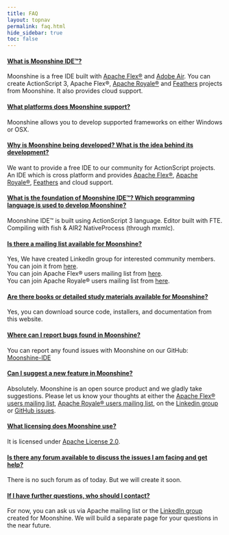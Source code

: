 ```yaml
---
title: FAQ
layout: topnav
permalink: faq.html
hide_sidebar: true
toc: false
---
```

<div class="panel-group" id="accordion">
    <!-- PANEL -->
    <div class="panel panel-default">
        <div class="panel-heading">
            <h4 class="panel-title">
                <a class="noCrossRef accordion-toggle" data-toggle="collapse" data-parent="#accordion" href="#q1">
                    What is Moonshine IDE™?
                </a>
            </h4>
        </div>
        <div id="q1" class="panel-collapse collapse noCrossRef">
            <div class="panel-body">
                Moonshine is a free IDE built with <a href="https://flex.apache.org/" target="_blank">Apache Flex®</a> and <a href="https://www.adobe.com/products/air.html" target="_blank">Adobe Air</a>. You can create ActionScript 3, Apache Flex®, <a href="https://royale.apache.org/" target="_blank">Apache Royale®</a> and <a href="https://feathersui.com/" target="_blank">Feathers</a> projects from Moonshine. It also provides cloud support.
            </div>
        </div>
    </div>
    <!-- PANEL -->
    <div class="panel panel-default">
        <div class="panel-heading">
            <h4 class="panel-title">
                <a class="noCrossRef accordion-toggle" data-toggle="collapse" data-parent="#accordion" href="#q2">
                    What platforms does Moonshine support?
                </a>
            </h4>
        </div>
        <div id="q2" class="panel-collapse collapse noCrossRef">
            <div class="panel-body">
                Moonshine allows you to develop supported frameworks on either Windows or OSX.
            </div>
        </div>
    </div>
    <!-- PANEL -->
    <div class="panel panel-default">
        <div class="panel-heading">
            <h4 class="panel-title">
                <a class="noCrossRef accordion-toggle" data-toggle="collapse" data-parent="#accordion" href="#q3">
                    Why is Moonshine being developed? What is the idea behind its development?
                </a>
            </h4>
        </div>
        <div id="q3" class="panel-collapse collapse noCrossRef">
            <div class="panel-body">
                We want to provide a free IDE to our community for ActionScript projects. An IDE which is cross platform and provides <a href="https://flex.apache.org/" target="_blank">Apache Flex®</a>, <a href="https://royale.apache.org/" target="_blank">Apache Royale®</a>, <a href="https://feathersui.com/" target="_blank">Feathers</a> and cloud support.
            </div>
        </div>
    </div>
    <!-- PANEL -->
    <div class="panel panel-default">
        <div class="panel-heading">
            <h4 class="panel-title">
                <a class="noCrossRef accordion-toggle" data-toggle="collapse" data-parent="#accordion" href="#q4">
                    What is the foundation of Moonshine IDE™? Which programming language is used to develop Moonshine?
                </a>
            </h4>
        </div>
        <div id="q4" class="panel-collapse collapse noCrossRef">
            <div class="panel-body">
            Moonshine IDE™ is built using ActionScript 3 language.
            Editor built with FTE. Compiling with fish & AIR2 NativeProcess (through mxmlc).
            </div>
        </div>
    </div>
    <!-- PANEL -->
    <div class="panel panel-default">
        <div class="panel-heading">
            <h4 class="panel-title">
                <a class="noCrossRef accordion-toggle" data-toggle="collapse" data-parent="#accordion" href="#q5">
                    Is there a mailing list available for Moonshine?
                </a>
            </h4>
        </div>
        <div id="q5" class="panel-collapse collapse noCrossRef">
            <div class="panel-body">
            Yes, We have created LinkedIn group for interested community members.<br />
            You can join it from <a href="https://www.linkedin.com/groups/8464960/" target="_blank">here</a>.<br />
            You can join Apache Flex® users mailing list from <a href="https://flex.apache.org/community-mailinglists.html" target="_blank">here</a>.<br />
            You can join Apache Royale® users mailing list from <a href="https://royale.apache.org/mailing-lists/" target="_blank">here</a>.
            </div>
        </div>
    </div>
    <!-- PANEL -->
    <div class="panel panel-default">
        <div class="panel-heading">
            <h4 class="panel-title">
                <a class="noCrossRef accordion-toggle" data-toggle="collapse" data-parent="#accordion" href="#q6">
                    Are there books or detailed study materials available for Moonshine?
                </a>
            </h4>
        </div>
        <div id="q6" class="panel-collapse collapse noCrossRef">
            <div class="panel-body">
                Yes, you can download source code, installers, and documentation from this website.
            </div>
        </div>
    </div>
    <!-- PANEL -->
    <div class="panel panel-default">
        <div class="panel-heading">
            <h4 class="panel-title">
                <a class="noCrossRef accordion-toggle" data-toggle="collapse" data-parent="#accordion" href="#q7">
                    Where can I report bugs found in Moonshine?
                </a>
            </h4>
        </div>
        <div id="q7" class="panel-collapse collapse noCrossRef">
            <div class="panel-body">
                You can report any found issues with Moonshine on our GitHub: <a href="https://github.com/prominic/Moonshine-IDE/issues" target="_blank">Moonshine-IDE</a>
            </div>
        </div>
    </div>
    <!-- PANEL -->
    <div class="panel panel-default">
        <div class="panel-heading">
            <h4 class="panel-title">
                <a class="noCrossRef accordion-toggle" data-toggle="collapse" data-parent="#accordion" href="#q8">
                    Can I suggest a new feature in Moonshine?
                </a>
            </h4>
        </div>
        <div id="q8" class="panel-collapse collapse noCrossRef">
            <div class="panel-body">
                Absolutely. Moonshine is an open source product and we gladly take suggestions.
                Please let us know your thoughts at either the <a href="https://flex.apache.org/community-mailinglists.html" target="_blank">Apache Flex® users mailing list</a>, <a href="https://royale.apache.org/mailing-lists/" target="_blank">Apache Royale® users mailing list</a>, on the <a href="https://www.linkedin.com/groups/8464960/" target="_blank">Linkedin group</a> or <a href="https://github.com/prominic/Moonshine-IDE/issues" target="_blank">GitHub issues</a>.
            </div>
        </div>
    </div>
    <!-- PANEL -->
    <div class="panel panel-default">
        <div class="panel-heading">
            <h4 class="panel-title">
                <a class="noCrossRef accordion-toggle" data-toggle="collapse" data-parent="#accordion" href="#q9">
                    What licensing does Moonshine use?
                </a>
            </h4>
        </div>
        <div id="q9" class="panel-collapse collapse noCrossRef">
            <div class="panel-body">
                It is licensed under <a href="https://www.apache.org/licenses/LICENSE-2.0" target="_blank">Apache License 2.0</a>.
            </div>
        </div>
    </div>
    <!-- PANEL -->
    <div class="panel panel-default">
        <div class="panel-heading">
            <h4 class="panel-title">
                <a class="noCrossRef accordion-toggle" data-toggle="collapse" data-parent="#accordion" href="#q10">
                    Is there any forum available to discuss the issues I am facing and get help?
                </a>
            </h4>
        </div>
        <div id="q10" class="panel-collapse collapse noCrossRef">
            <div class="panel-body">
                There is no such forum as of today. But we will create it soon.
            </div>
        </div>
    </div>
    <!-- PANEL -->
    <div class="panel panel-default">
        <div class="panel-heading">
            <h4 class="panel-title">
                <a class="noCrossRef accordion-toggle" data-toggle="collapse" data-parent="#accordion" href="#q11">
                    If I have further questions, who should I contact?
                </a>
            </h4>
        </div>
        <div id="q11" class="panel-collapse collapse noCrossRef">
            <div class="panel-body">
                For now, you can ask us via Apache mailing list or the <a href="https://www.linkedin.com/groups/8464960/" target="_blank">LinkedIn group</a> created for Moonshine. We will build a separate page for your questions in the near future.
            </div>
        </div>
    </div>
</div>
